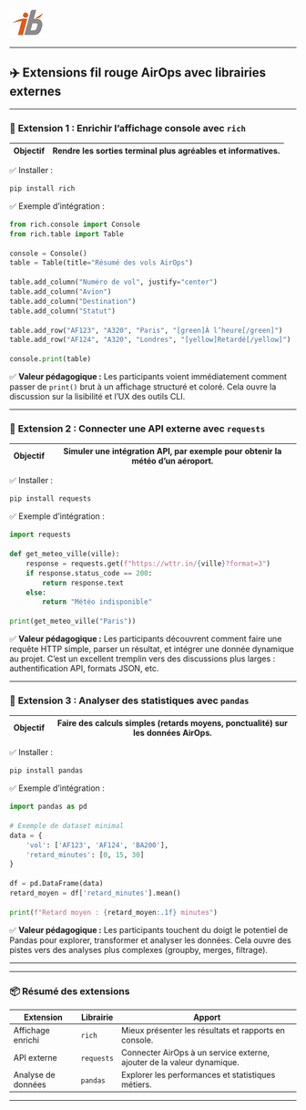 ![Logo](images\logo.png)


---

## ✈️ Extensions fil rouge AirOps avec librairies externes

---

### 🌟 **Extension 1 : Enrichir l’affichage console avec `rich`**

| Objectif | Rendre les sorties terminal plus agréables et informatives. |
| -------- | ----------------------------------------------------------- |

✅ Installer :

```bash
pip install rich
```

✅ Exemple d’intégration :

```python
from rich.console import Console
from rich.table import Table

console = Console()
table = Table(title="Résumé des vols AirOps")

table.add_column("Numéro de vol", justify="center")
table.add_column("Avion")
table.add_column("Destination")
table.add_column("Statut")

table.add_row("AF123", "A320", "Paris", "[green]À l’heure[/green]")
table.add_row("AF124", "A320", "Londres", "[yellow]Retardé[/yellow]")

console.print(table)
```

✅ **Valeur pédagogique :**
Les participants voient immédiatement comment passer de `print()` brut à un affichage structuré et coloré.
Cela ouvre la discussion sur la lisibilité et l’UX des outils CLI.

---

### 🌟 **Extension 2 : Connecter une API externe avec `requests`**

| Objectif | Simuler une intégration API, par exemple pour obtenir la météo d’un aéroport. |
| -------- | ----------------------------------------------------------------------------- |

✅ Installer :

```bash
pip install requests
```

✅ Exemple d’intégration :

```python
import requests

def get_meteo_ville(ville):
    response = requests.get(f"https://wttr.in/{ville}?format=3")
    if response.status_code == 200:
        return response.text
    else:
        return "Météo indisponible"

print(get_meteo_ville("Paris"))
```

✅ **Valeur pédagogique :**
Les participants découvrent comment faire une requête HTTP simple, parser un résultat, et intégrer une donnée dynamique au projet.
C’est un excellent tremplin vers des discussions plus larges : authentification API, formats JSON, etc.

---

### 🌟 **Extension 3 : Analyser des statistiques avec `pandas`**

| Objectif | Faire des calculs simples (retards moyens, ponctualité) sur les données AirOps. |
| -------- | ------------------------------------------------------------------------------- |

✅ Installer :

```bash
pip install pandas
```

✅ Exemple d’intégration :

```python
import pandas as pd

# Exemple de dataset minimal
data = {
    'vol': ['AF123', 'AF124', 'BA200'],
    'retard_minutes': [0, 15, 30]
}

df = pd.DataFrame(data)
retard_moyen = df['retard_minutes'].mean()

print(f"Retard moyen : {retard_moyen:.1f} minutes")
```

✅ **Valeur pédagogique :**
Les participants touchent du doigt le potentiel de Pandas pour explorer, transformer et analyser les données.
Cela ouvre des pistes vers des analyses plus complexes (groupby, merges, filtrage).

---

---

### 📦 Résumé des extensions

| Extension          | Librairie  | Apport                                                                 |
| ------------------ | ---------- | ---------------------------------------------------------------------- |
| Affichage enrichi  | `rich`     | Mieux présenter les résultats et rapports en console.                  |
| API externe        | `requests` | Connecter AirOps à un service externe, ajouter de la valeur dynamique. |
| Analyse de données | `pandas`   | Explorer les performances et statistiques métiers.                     |

---

